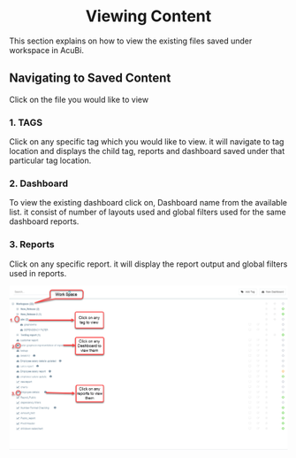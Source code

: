 
<center><h1>Viewing Content</h1></center>

This section explains on how to view the existing files saved under workspace in AcuBi.

## Navigating to Saved Content 

Click on the file you would like to view
### 1. TAGS

Click on any specific tag which you would like to view. it will navigate to tag location and displays the child tag, reports and dashboard saved under that particular tag location.

### 2. Dashboard

 To view the existing dashboard click on, Dashboard name from the available list. it consist of number of layouts used and global filters used for the same dashboard reports.
 
 ### 3. Reports
 
 Click on any specific report. it will display the report output and global filters used in reports.

![enter image description here](https://raw.githubusercontent.com/sv18042016/fp1/0545ded450f2a313773cd22169ff96aa6c7db5d2/images/view_list2.png)





<!--stackedit_data:
eyJoaXN0b3J5IjpbLTE1NjY3NjUyMjEsLTE4NTc4Nzk5NzQsLT
k2NjA4MDMxMSwxODE2OTMxMzQwLDE4MzgxOTM0MjAsMTgzNzQ0
NDgyMCwxNzkyMTQ3OTQ3LC0zNDQ1OTQ4NDYsLTE1NjkwNDgyMj
YsMTM5OTczNjAsLTE4MTMxNDAxNzksMTE1OTY0MzQ5MCwxMTk1
MjUzNTExLDcwMTQ3OTA0MiwxNTM2NDY5MjQ4LC03OTQzMzkzMT
QsMTQ2NDc0ODI0MCwtODAwODY3Mzg0LDQ5Nzk2MzAyOSwxMDA2
ODgwODY2XX0=
-->